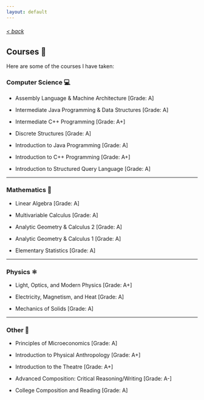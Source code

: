 ```yaml
---
layout: default
---
```

###### [< back](lists)
## Courses 🏫

Here are some of the courses I have taken:

### Computer Science 💻

- Assembly Language & Machine Architecture [Grade: A]

- Intermediate Java Programming & Data Structures [Grade: A]

- Intermediate C++ Programming [Grade: A+]

- Discrete Structures [Grade: A]

- Introduction to Java Programming [Grade: A]

- Introduction to C++ Programming [Grade: A+]

- Introduction to Structured Query Language [Grade: A]

--- 

### Mathematics 📐

- Linear Algebra [Grade: A]

- Multivariable Calculus [Grade: A]

- Analytic Geometry & Calculus 2 [Grade: A]

- Analytic Geometry & Calculus 1 [Grade: A]

- Elementary Statistics [Grade: A]

---

### Physics ⚛

- Light, Optics, and Modern Physics [Grade: A+]

- Electricity, Magnetism, and Heat [Grade: A]

- Mechanics of Solids [Grade: A]

---

### Other 📝

- Principles of Microeconomics [Grade: A]

- Introduction to Physical Anthropology [Grade: A+]

- Introduction to the Theatre [Grade: A+]

- Advanced Composition: Critical Reasoning/Writing [Grade: A-]

- College Composition and Reading [Grade: A]
